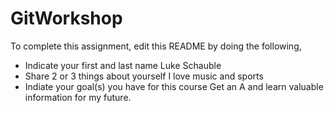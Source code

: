# GitWorkshop

To complete this assignment, edit this README by doing the following, 

- Indicate your first and last name
Luke Schauble
- Share 2 or 3 things about yourself
I love music and sports 
- Indiate your goal(s) you have for this course
Get an A and learn valuable information for my future.
